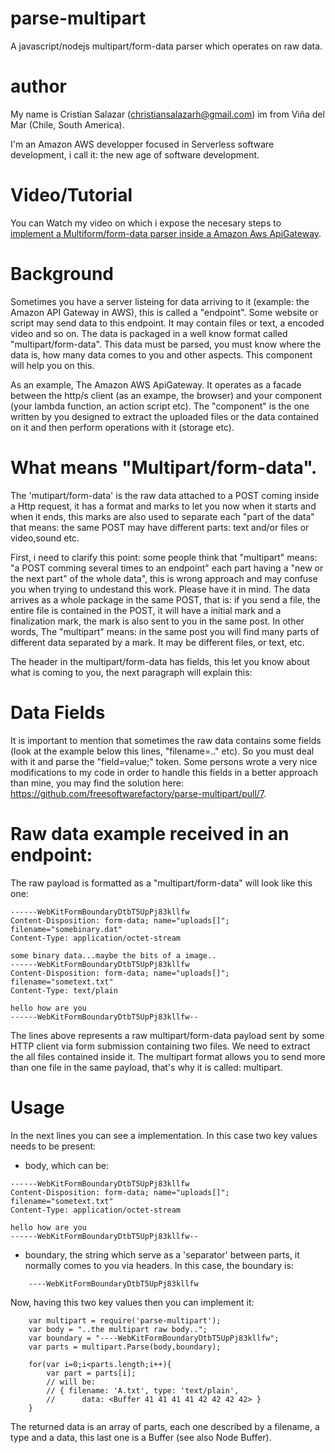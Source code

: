 # parse-multipart

A javascript/nodejs multipart/form-data parser which operates on raw data.

# author

My name is Cristian Salazar (christiansalazarh@gmail.com) im from Viña del Mar (Chile, South America). 

I'm an Amazon AWS developper focused in Serverless software development, i call it: the new age of software development.

# Video/Tutorial

You can Watch my video on which i expose the necesary steps to [implement a Multiform/form-data parser inside a Amazon Aws ApiGateway](https://www.youtube.com/watch?v=BrYJlR0yRnw).

# Background

Sometimes you have a server listeing for data arriving to it (example: the Amazon API Gateway in AWS), this is called a "endpoint". Some website or script may send data to this endpoint. It may contain files or text, a encoded video and so on. The data is packaged in a well know format called "multipart/form-data". This data must be parsed, you must know where the data is, how many data comes to you and other aspects. This component will help you on this. 

As an example, The Amazon AWS ApiGateway. It operates as a facade between the http/s client (as an exampe, the browser) and your component (your lambda function, an action script etc). The "component" is the one written by you designed to extract the uploaded files or the data contained on it and then perform operations with it (storage etc). 

# What means "Multipart/form-data".

The 'mutipart/form-data' is the raw data attached to a POST coming inside a Http request, it has a format and marks to let you now when it starts and when it ends, this marks are also used to separate each "part of the data" that means: the same POST may have different parts: text and/or files or video,sound etc. 

First, i need to clarify this point: some people think that "multipart" means: "a POST comming several times to an endpoint" each part having a "new or the next part" of the whole data", this is wrong approach and may confuse you when trying to undestand this work. Please have it in mind. The data arrives as a whole package in the same POST, that is: if you send a file, the entire file is contained in the POST, it will have a initial mark and a finalization mark, the mark is also sent to you in the same post. In other words, The "multipart" means: in the same post you will find many parts of different data separated by a mark. It may be different files, or text, etc.

The header in the multipart/form-data has fields, this let you know about what is coming to you, the next paragraph will explain this:

# Data Fields

It is important to mention that sometimes the raw data contains some fields (look at the example below this lines, "filename=.." etc). So you must deal with it and parse the "field=value;" token. Some persons wrote a very nice modifications to my code in order to handle this fields in a better approach than mine, you may find the solution here: https://github.com/freesoftwarefactory/parse-multipart/pull/7.

# Raw data example received in an endpoint:

The raw payload is formatted as a "multipart/form-data" will look like this one:

```
------WebKitFormBoundaryDtbT5UpPj83kllfw
Content-Disposition: form-data; name="uploads[]"; filename="somebinary.dat"
Content-Type: application/octet-stream

some binary data...maybe the bits of a image..
------WebKitFormBoundaryDtbT5UpPj83kllfw
Content-Disposition: form-data; name="uploads[]"; filename="sometext.txt"
Content-Type: text/plain

hello how are you
------WebKitFormBoundaryDtbT5UpPj83kllfw--
```

The lines above represents a raw multipart/form-data payload sent by some HTTP client via form submission containing two files. We need to extract the all files contained inside it. The multipart format allows you to send more than one file in the same payload, that's why it is called: multipart.

# Usage

In the next lines you can see a implementation. In this case two key values
needs to be present:

* body, which can be:

```
------WebKitFormBoundaryDtbT5UpPj83kllfw
Content-Disposition: form-data; name="uploads[]"; filename="sometext.txt"
Content-Type: application/octet-stream

hello how are you
------WebKitFormBoundaryDtbT5UpPj83kllfw--
```

* boundary, the string which serve as a 'separator' between parts, it normally
comes to you via headers. In this case, the boundary is:

```
	----WebKitFormBoundaryDtbT5UpPj83kllfw
```

Now, having this two key values then you can implement it:

```
	var multipart = require('parse-multipart');
	var body = "..the multipart raw body..";
	var boundary = "----WebKitFormBoundaryDtbT5UpPj83kllfw";
	var parts = multipart.Parse(body,boundary);
	
	for(var i=0;i<parts.length;i++){
		var part = parts[i];
		// will be:
		// { filename: 'A.txt', type: 'text/plain', 
		//		data: <Buffer 41 41 41 41 42 42 42 42> }
	}
```

The returned data is an array of parts, each one described by a filename, a type and a data, this last one is a Buffer (see also Node Buffer).

